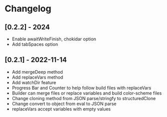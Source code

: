 # Changelog

## [0.2.2] - 2024
- Enable awaitWriteFinish, chokidar option
- Add tabSpaces option

## [0.2.1] - 2022-11-14
- Add mergeDeep method
- Add replaceVars method
- Add watchDir feature
- Progress Bar and Counter to help follow build files with replaceVars
- Builder can merge files or replace variables and build color-scheme files
- Change cloning method from JSON parse/stringfy to structuredClone
- Change convert to object from eval to JSON parse
- replaceVars accept variables with empty values